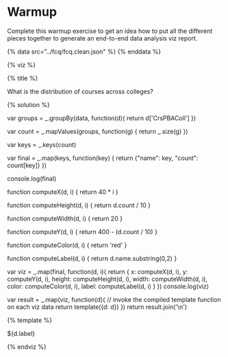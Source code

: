 # Warmup

Complete this warmup exercise to get an idea how to put all the different pieces
together to generate an end-to-end data analysis viz report.

<a name="top"/>
<div id="autonav"></div>

{% data src="../fcq/fcq.clean.json" %}
{% enddata %}

{% viz %}

{% title %}

What is the distribution of courses across colleges?

{% solution %}

var groups = _.groupBy(data, function(d){
    return d['CrsPBAColl']
})

var count = _.mapValues(groups, function(g) {
    return _.size(g)
})

var keys = _.keys(count)

var final = _.map(keys, function(key) {
    return {"name": key, "count": count[key]}
})

console.log(final)

function computeX(d, i) {
    return 40 * i
}

function computeHeight(d, i) {
    return d.count / 10
}

function computeWidth(d, i) {
    return 20
}

function computeY(d, i) {
    return 400 - (d.count / 10)
}

function computeColor(d, i) {
    return 'red'
}

function computeLabel(d, i) {
    return d.name.substring(0,2)
}

var viz = _.map(final, function(d, i){
    return {
        x: computeX(d, i),
        y: computeY(d, i),
        height: computeHeight(d, i),
        width: computeWidth(d, i),
        color: computeColor(d, i),
        label: computeLabel(d, i)
    }
 })
console.log(viz)

var result = _.map(viz, function(d){
         // invoke the compiled template function on each viz data
         return template({d: d})
     })
return result.join('\n')

{% template %}

<rect x="${d.x}"
      y="${d.y}"
      height="${d.height}"
      width="${d.width}"
      style="fill:${d.color};
             stroke-width:1;
             stroke:rgb(0,0,0)" />
<text x="${d.x}" y="${d.y - 10}">
    ${d.label}
</text>

{% endviz %}
